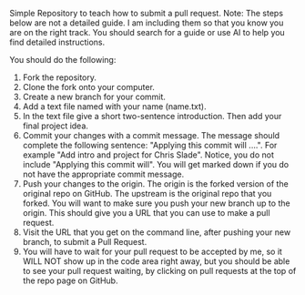 

Simple Repository to teach how to submit a pull request. Note: The steps below are not a detailed guide. I am including them so that you know you are on the right track. You should search for a guide or use AI to help you find detailed instructions.

You should do the following:

1. Fork the repository.
1. Clone the fork onto your computer.
1. Create a new branch for your commit.
1. Add a text file named with your name (name.txt).
1. In the text file give a short two-sentence introduction. Then add your final project idea.
1. Commit your changes with a commit message. The message should complete the following sentence: "Applying this commit will ....". For example "Add intro and project for Chris Slade". Notice, you do not include "Applying this commit will". You will get marked down if you do not have the appropriate commit message.
1. Push your changes to the origin. The origin is the forked version of the original repo on GitHub. The upstream is the original repo that you forked. You will want to make sure you push your new branch up to the origin. This should give you a URL that you can use to make a pull request.
1. Visit the URL that you get on the command line, after pushing your new branch, to submit a Pull Request.
1. You will have to wait for your pull request to be accepted by me, so it WILL NOT show up in the code area right away, but you should be able to see your pull request waiting, by clicking on pull requests at the top of the repo page on GitHub.